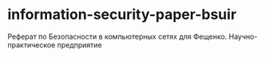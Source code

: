 # information-security-paper-bsuir
Реферат по Безопасности в компьютерных сетях для Фещенко.
Научно-практическое предприятие
